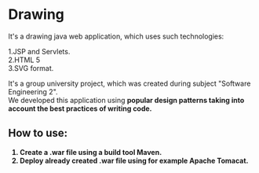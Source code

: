 # Drawing
It's a drawing java web application, which uses such technologies:

1.JSP and Servlets. <br>
2.HTML 5 <br>
3.SVG format.<br>

It's a group university project, which was created during subject "Software Engineering 2". <br>
We developed this application using <strong> popular design patterns <strong> taking into account the best practices of writing code.

## How to use:

1. Create a .war file using a build tool Maven.<br>
2. Deploy already created .war file using for example Apache Tomacat.
